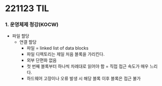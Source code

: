 # 221123 TIL
### 1. 운영체제 청강(KOCW)
* 파일 할당
    * 연결 할당
        * 파일 = linked list of data blocks
        * 파일 디렉토리는 제일 처음 블록을 가리킨다.
        * 외부 단편화 없음
        * 첫 번째 블록부터 하나씩 차례대로 읽어야 함 = 직접 접근 속도가 매우 느리다.
        * 하드웨어 고장이나 오류 발생 시 해당 블록 이후 블록은 접근 불가